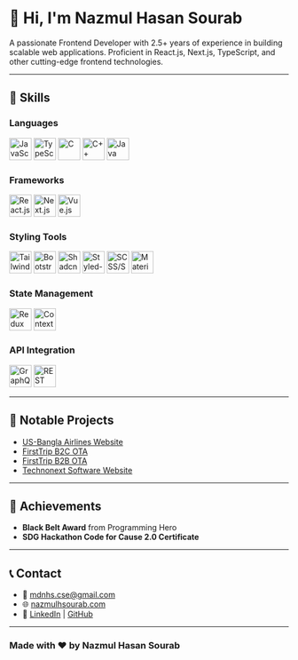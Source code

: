 # 👋 Hi, I'm Nazmul Hasan Sourab

A passionate Frontend Developer with 2.5+ years of experience in building scalable web applications. Proficient in React.js, Next.js, TypeScript, and other cutting-edge frontend technologies.

---

## 🔧 Skills

### Languages
<p>
  <img src="https://cdn.jsdelivr.net/gh/devicons/devicon/icons/javascript/javascript-original.svg" width="40" height="40" alt="JavaScript" />
  <img src="https://cdn.jsdelivr.net/gh/devicons/devicon/icons/typescript/typescript-original.svg" width="40" height="40" alt="TypeScript" />
  <img src="https://cdn.jsdelivr.net/gh/devicons/devicon/icons/c/c-original.svg" width="40" height="40" alt="C" />
  <img src="https://cdn.jsdelivr.net/gh/devicons/devicon/icons/cplusplus/cplusplus-original.svg" width="40" height="40" alt="C++" />
  <img src="https://cdn.jsdelivr.net/gh/devicons/devicon/icons/java/java-original.svg" width="40" height="40" alt="Java" />
</p>

### Frameworks
<p>
  <img src="https://cdn.jsdelivr.net/gh/devicons/devicon/icons/react/react-original.svg" width="40" height="40" alt="React.js" />
  <img src="https://cdn.jsdelivr.net/gh/devicons/devicon/icons/nextjs/nextjs-original.svg" width="40" height="40" alt="Next.js" />
  <img src="https://cdn.jsdelivr.net/gh/devicons/devicon/icons/vuejs/vuejs-original.svg" width="40" height="40" alt="Vue.js" />
</p>

### Styling Tools
<p>
  <img src="https://upload.wikimedia.org/wikipedia/commons/d/d5/Tailwind_CSS_Logo.svg" width="40" height="40" alt="Tailwind CSS" />
  <img src="https://cdn.jsdelivr.net/gh/devicons/devicon/icons/bootstrap/bootstrap-original.svg" width="40" height="40" alt="Bootstrap" />
  <img src="https://via.placeholder.com/40x40.png?text=S" width="40" height="40" alt="Shadcn UI" />
  <img src="https://styled-components.com/logo.png" width="40" height="40" alt="Styled-components" />
  <img src="https://sass-lang.com/assets/img/logos/logo-b6e1ef6e.svg" width="40" height="40" alt="SCSS/SASS" />
  <img src="https://cdn.jsdelivr.net/npm/@mui/material-ui-icons/icons/material-ui.svg" width="40" height="40" alt="Material UI" />
</p>



### State Management
<p>
  <img src="https://redux.js.org/img/redux.svg" width="40" height="40" alt="Redux Toolkit" />
  <img src="https://cdn.jsdelivr.net/gh/devicons/devicon/icons/react/react-original.svg" width="40" height="40" alt="Context API" />
</p>

### API Integration
<p>
  <img src="https://cdn.jsdelivr.net/gh/devicons/devicon/icons/graphql/graphql-plain.svg" width="40" height="40" alt="GraphQL" />
  <img src="https://cdn.jsdelivr.net/gh/devicons/devicon/icons/nodejs/nodejs-original.svg" width="40" height="40" alt="REST APIs" />
</p>

---

## 📂 Notable Projects

- [US-Bangla Airlines Website](https://usbair.com)
- [FirstTrip B2C OTA](https://firsttrip.com)
- [FirstTrip B2B OTA](https://partner.firsttrip.com)
- [Technonext Software Website](https://technonext.com)

---

## 📜 Achievements

- **Black Belt Award** from Programming Hero
- **SDG Hackathon Code for Cause 2.0 Certificate**

---

## 📞 Contact

- 📧 [mdnhs.cse@gmail.com](mailto:mdnhs.cse@gmail.com)
- 🌐 [nazmulhsourab.com](https://nazmulhsourab.com)
- 🔗 [LinkedIn](https://www.linkedin.com/in/mdnhs) | [GitHub](https://github.com/SourabTN)

---

### Made with ❤️ by Nazmul Hasan Sourab
